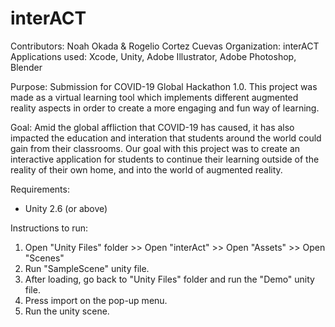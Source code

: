 # interACT

Contributors: Noah Okada & Rogelio Cortez Cuevas
Organization: interACT
Applications used: Xcode, Unity, Adobe Illustrator, Adobe Photoshop, Blender

Purpose: Submission for COVID-19 Global Hackathon 1.0. This project was made
as a virtual learning tool which implements different augmented reality aspects
in order to create a more engaging and fun way of learning.

Goal: Amid the global affliction that COVID-19 has caused, it has also impacted
the education and interation that students around the world could gain from
their classrooms. Our goal with this project was to create an interactive
application for students to continue their learning outside of the reality of
their own home, and into the world of augmented reality.

Requirements:
- Unity 2.6 (or above)

Instructions to run:

1. Open "Unity Files" folder >> Open "interAct" >> Open "Assets" >> Open "Scenes"
2. Run "SampleScene" unity file.
3. After loading, go back to "Unity Files" folder and run the "Demo" unity file.
4. Press import on the pop-up menu.
5. Run the unity scene.
